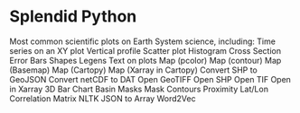 # Splendid Python
Most common scientific plots on Earth System science, including: 
Time series on an XY plot
Vertical profile
Scatter plot
Histogram
Cross Section
Error Bars
Shapes
Legens
Text on plots
Map (pcolor)
Map (contour)
Map (Basemap)
Map (Cartopy)
Map (Xarray in Cartopy)
Convert SHP to GeoJSON
Convert netCDF to DAT
Open GeoTIFF
Open SHP
Open TIF
Open in Xarray
3D Bar Chart
Basin Masks
Mask Contours
Proximity Lat/Lon
Correlation Matrix
NLTK
JSON to Array
Word2Vec

